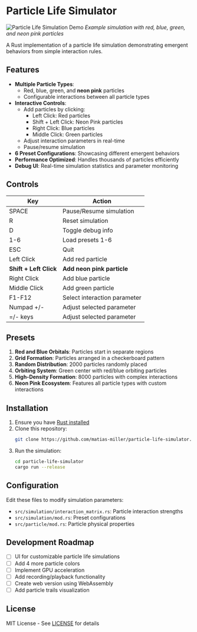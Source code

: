 # Particle Life Simulator

![Particle Life Simulation Demo](demo.gif) *Example simulation with red, blue, green, and neon pink particles*

A Rust implementation of a particle life simulation demonstrating emergent behaviors from simple interaction rules.

## Features

- **Multiple Particle Types**: 
  - Red, blue, green, and **neon pink** particles
  - Configurable interactions between all particle types
- **Interactive Controls**:
  - Add particles by clicking:
    - Left Click: Red particles
    - Shift + Left Click: Neon Pink particles
    - Right Click: Blue particles
    - Middle Click: Green particles
  - Adjust interaction parameters in real-time
  - Pause/resume simulation
- **6 Preset Configurations**: Showcasing different emergent behaviors
- **Performance Optimized**: Handles thousands of particles efficiently
- **Debug UI**: Real-time simulation statistics and parameter monitoring

## Controls

| Key | Action |
|-----|--------|
| SPACE | Pause/Resume simulation |
| R | Reset simulation |
| D | Toggle debug info |
| 1-6 | Load presets 1-6 |
| ESC | Quit |
| Left Click | Add red particle |
| **Shift + Left Click** | **Add neon pink particle** |
| Right Click | Add blue particle |
| Middle Click | Add green particle |
| F1-F12 | Select interaction parameter |
| Numpad +/- | Adjust selected parameter |
| =/- keys | Adjust selected parameter |

## Presets

1. **Red and Blue Orbitals**: Particles start in separate regions
2. **Grid Formation**: Particles arranged in a checkerboard pattern
3. **Random Distribution**: 2000 particles randomly placed
4. **Orbiting System**: Green center with red/blue orbiting particles
5. **High-Density Formation**: 8000 particles with complex interactions
6. **Neon Pink Ecosystem**: Features all particle types with custom interactions

## Installation

1. Ensure you have [Rust installed](https://www.rust-lang.org/tools/install)
2. Clone this repository:
   ```bash
   git clone https://github.com/matias-miller/particle-life-simulator.git
   ```
3. Run the simulation:
   ```bash
   cd particle-life-simulator
   cargo run --release
   ```

## Configuration

Edit these files to modify simulation parameters:
- `src/simulation/interaction_matrix.rs`: Particle interaction strengths
- `src/simulation/mod.rs`: Preset configurations
- `src/particle/mod.rs`: Particle physical properties

## Development Roadmap

- [ ] UI for customizable particle life simulations
- [ ] Add 4 more particle colors
- [ ] Implement GPU acceleration
- [ ] Add recording/playback functionality
- [ ] Create web version using WebAssembly
- [ ] Add particle trails visualization

## License

MIT License - See [LICENSE](LICENSE) for details
